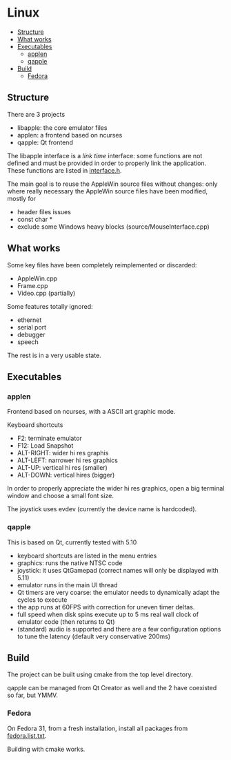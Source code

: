 # Linux

* [Structure](#structure)
* [What works](#what-works)
* [Executables](#executables)
  * [applen](#applen)
  * [qapple](#qapple)
* [Build](#build)
  * [Fedora](#fedora)

## Structure

There are 3 projects

* libapple: the core emulator files
* applen: a frontend based on ncurses
* qapple: Qt frontend

The libapple interface is a *link time* interface: some functions are not defined and must be provided in order to properly link
the application. These functions are listed in [interface.h](source/linux/interface.h).

The main goal is to reuse the AppleWin source files without changes: only where really necessary the AppleWin source files have
been modified, mostly for

* header files issues
* const char *
* exclude some Windows heavy blocks (source/MouseInterface.cpp)

##  What works

Some key files have been completely reimplemented or discarded:

* AppleWin.cpp
* Frame.cpp
* Video.cpp (partially)

Some features totally ignored:

* ethernet
* serial port
* debugger
* speech

The rest is in a very usable state.

## Executables

### applen

Frontend based on ncurses, with a ASCII art graphic mode.

Keyboard shortcuts

* F2: terminate emulator
* F12: Load Snapshot
* ALT-RIGHT: wider hi res graphis
* ALT-LEFT: narrower hi res graphics
* ALT-UP: vertical hi res (smaller)
* ALT-DOWN: vertical hires (bigger)

In order to properly appreciate the wider hi res graphics, open a big terminal window and choose a small font size.

The joystick uses evdev (currently the device name is hardcoded).

### qapple

This is based on Qt, currently tested with 5.10

* keyboard shortcuts are listed in the menu entries
* graphics: runs the native NTSC code
* joystick: it uses QtGamepad (correct names will only be displayed with 5.11)
* emulator runs in the main UI thread
* Qt timers are very coarse: the emulator needs to dynamically adapt the cycles to execute
* the app runs at 60FPS with correction for uneven timer deltas.
* full speed when disk spins execute up to 5 ms real wall clock of emulator code (then returns to Qt)
* (standard) audio is supported and there are a few configuration options to tune the latency (default very conservative 200ms)

## Build

The project can be built using cmake from the top level directory.

qapple can be managed from Qt Creator as well and the 2 have coexisted so far, but YMMV.

### Fedora

On Fedora 31, from a fresh installation, install all packages from [fedora.list.txt](source/linux/fedora.list.txt).

Building with cmake works.

